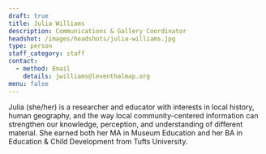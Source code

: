 ```yaml
---
draft: true
title: Julia Williams
description: Communications & Gallery Coordinator
headshot: /images/headshots/julia-williams.jpg
type: person
staff_category: staff
contact:
  - method: Email
    details: jwilliams@leventhalmap.org
menu: false
---
```


Julia (she/her) is a researcher and educator with interests in local history, human geography, and the way local community-centered information can strengthen our knowledge, perception, and understanding of different material. She earned both her MA in Museum Education and her BA in Education & Child Development from Tufts University.
